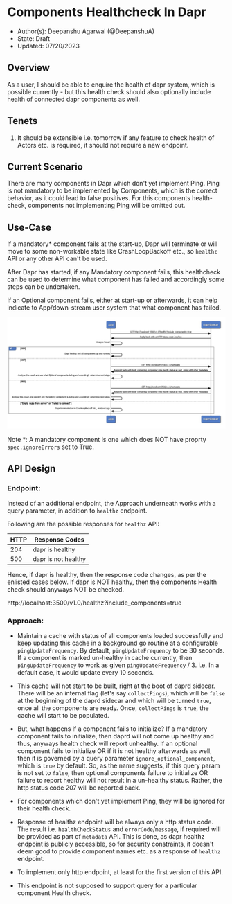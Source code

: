 # Components Healthcheck In Dapr

* Author(s): Deepanshu Agarwal (@DeepanshuA)
* State: Draft
* Updated: 07/20/2023

## Overview
As a user, I should be able to enquire the health of dapr system, which is possible currently - but this health check should also optionally include health of connected dapr components as well.

## Tenets
1. It should be extensible i.e. tomorrow if any feature to check health of Actors etc. is required, it should not require a new endpoint.

## Current Scenario
There are many components in Dapr which don't yet implement Ping. 
Ping is not mandatory to be implemented by Components, which is the correct behavior, as it could lead to false positives.
For this components health-check, components not implementing Ping will be omitted out.

## Use-Case
If a mandatory* component fails at the start-up, Dapr will terminate or will move to some non-workable state like CrashLoopBackoff etc., so `healthz` API or any other API can't be used.

After Dapr has started, if any Mandatory component fails, this healthcheck can be used to determine what component has failed and accordingly some steps can be undertaken.

If an Optional component fails, either at start-up or afterwards, it can help indicate to App/down-stream user system that what component has failed.

![App Usecase](./resources/0010-R-components-healthcheck/comp_Healthcheck.jpg)

Note *: A mandatory component is one which does NOT have proprty `spec.ignoreErrors` set to True.
## API Design
### Endpoint:
Instead of an additional endpoint, the Approach underneath works with a query parameter, in addition to `healthz` endpoint.

Following are the possible responses for `healthz` API:

| HTTP | Response Codes | 
| -------- | -------- | 
| 204     | dapr is healthy     | 
| 500     | dapr is not healthy     | 

Hence, if dapr is healthy, then the response code changes, as per the enlisted cases below.
If dapr is NOT healthy, then the components Health check should anyways NOT be checked.

http://localhost:3500/v1.0/healthz?include_components=true

### Approach: 
- Maintain a cache with status of all components loaded successfully and keep updating this cache in a background go routine at a configurable `pingUpdateFrequency`. By default, `pingUpdateFrequency` to be 30 seconds.
If a component is marked un-healthy in cache currently, then `pingUpdateFrequency` to work as given `pingUpdateFrequency` / 3. i.e. In a default case, it would update every 10 seconds.

- This cache will not start to be built, right at the boot of daprd sidecar. There will be an internal flag (let's say `collectPings`), which will be `false` at the beginning of the daprd sidecar and which will be turned `true`, once all the components are ready.
Once, `collectPings` is `true`, the cache will start to be populated.

- But, what happens if a component fails to initialize? 
If a mandatory component fails to initialize, then daprd will not come up healthy and thus, anyways health check will report unhealthy.
If an optional component fails to initialize OR if it is not healthy afterwards as well, then it is governed by a query parameter `ignore_optional_component`, which is `true` by default. So, as the name suggests, if this query param is not set to `false`, then optional components failure to initialize OR failure to report healthy will not result in a un-healthy status. Rather, the http status code 207 will be reported back.

- For components which don't yet implement Ping, they will be ignored for their health check.

- Response of healthz endpoint will be always only a http status code.
The result i.e. `healthCheckStatus` and `errorCode`/`message`, if required will be provided as part of `metadata` API. This is done, as dapr healthz endpoint is publicly accessible, so for security constraints, it doesn't deem good to provide component names etc. as a response of `healthz` endpoint.

- To implement only http endpoint, at least for the first version of this API.

- This endpoint is not supposed to support query for a particular component Health check.
